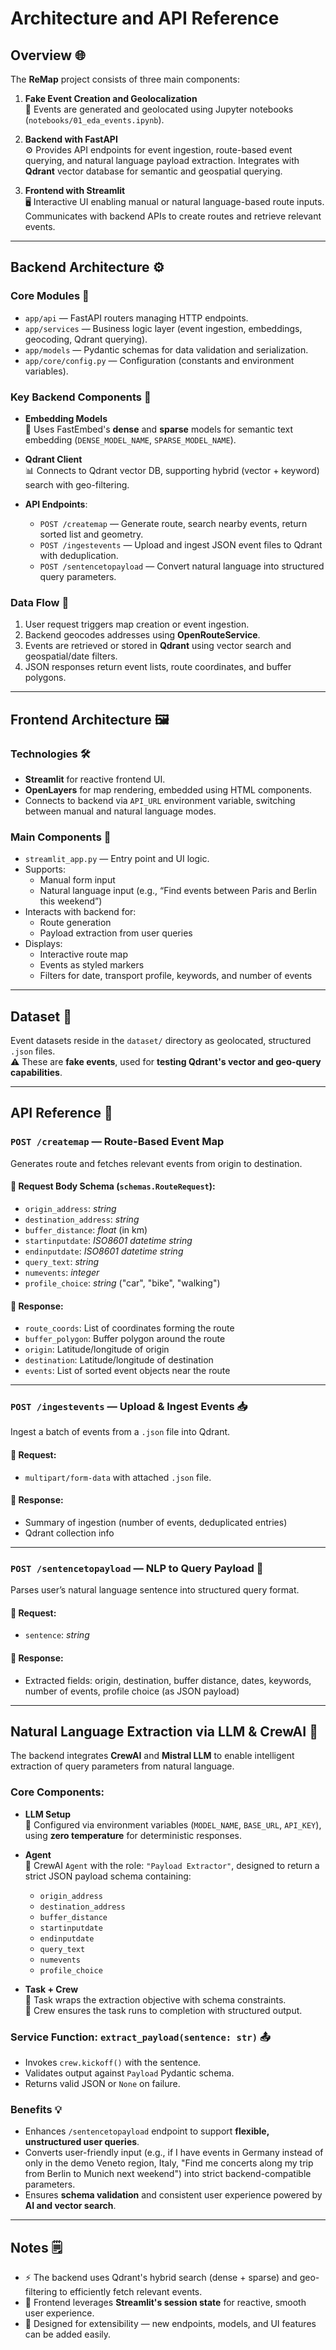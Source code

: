 # Architecture and API Reference

## Overview 🌐

The **ReMap** project consists of three main components:

1. **Fake Event Creation and Geolocalization**  
   📍 Events are generated and geolocated using Jupyter notebooks (`notebooks/01_eda_events.ipynb`).

2. **Backend with FastAPI**  
   ⚙️ Provides API endpoints for event ingestion, route-based event querying, and natural language payload extraction. Integrates with **Qdrant** vector database for semantic and geospatial querying.

3. **Frontend with Streamlit**  
   🖥️ Interactive UI enabling manual or natural language-based route inputs. Communicates with backend APIs to create routes and retrieve relevant events.

---

## Backend Architecture ⚙️

### Core Modules 🧱

- `app/api` — FastAPI routers managing HTTP endpoints.  
- `app/services` — Business logic layer (event ingestion, embeddings, geocoding, Qdrant querying).  
- `app/models` — Pydantic schemas for data validation and serialization.  
- `app/core/config.py` — Configuration (constants and environment variables).

### Key Backend Components 🧩

- **Embedding Models**  
  🧠 Uses FastEmbed's **dense** and **sparse** models for semantic text embedding (`DENSE_MODEL_NAME`, `SPARSE_MODEL_NAME`).

- **Qdrant Client**  
  📊 Connects to Qdrant vector DB, supporting hybrid (vector + keyword) search with geo-filtering.

- **API Endpoints**:

  - `POST /createmap` — Generate route, search nearby events, return sorted list and geometry.  
  - `POST /ingestevents` — Upload and ingest JSON event files to Qdrant with deduplication.  
  - `POST /sentencetopayload` — Convert natural language into structured query parameters.

### Data Flow 🔄

1. User request triggers map creation or event ingestion.  
2. Backend geocodes addresses using **OpenRouteService**.  
3. Events are retrieved or stored in **Qdrant** using vector search and geospatial/date filters.  
4. JSON responses return event lists, route coordinates, and buffer polygons.

---

## Frontend Architecture 🖼️

### Technologies 🛠️

- **Streamlit** for reactive frontend UI.  
- **OpenLayers** for map rendering, embedded using HTML components.  
- Connects to backend via `API_URL` environment variable, switching between manual and natural language modes.

### Main Components 🔧

- `streamlit_app.py` — Entry point and UI logic.  
- Supports:
  - Manual form input  
  - Natural language input (e.g., “Find events between Paris and Berlin this weekend”)  
- Interacts with backend for:
  - Route generation  
  - Payload extraction from user queries  
- Displays:
  - Interactive route map  
  - Events as styled markers  
  - Filters for date, transport profile, keywords, and number of events

---

## Dataset 📂

Event datasets reside in the `dataset/` directory as geolocated, structured `.json` files.  
⚠️ These are **fake events**, used for **testing Qdrant's vector and geo-query capabilities**.

---

## API Reference 📡

### `POST /createmap` — Route-Based Event Map

Generates route and fetches relevant events from origin to destination.

#### 🔸 Request Body Schema (`schemas.RouteRequest`):

- `origin_address`: *string*  
- `destination_address`: *string*  
- `buffer_distance`: *float* (in km)  
- `startinputdate`: *ISO8601 datetime string*  
- `endinputdate`: *ISO8601 datetime string*  
- `query_text`: *string*  
- `numevents`: *integer*  
- `profile_choice`: *string* ("car", "bike", "walking")

#### 🔹 Response:

- `route_coords`: List of coordinates forming the route  
- `buffer_polygon`: Buffer polygon around the route  
- `origin`: Latitude/longitude of origin  
- `destination`: Latitude/longitude of destination  
- `events`: List of sorted event objects near the route

---

### `POST /ingestevents` — Upload & Ingest Events 📥

Ingest a batch of events from a `.json` file into Qdrant.

#### 🔸 Request:

- `multipart/form-data` with attached `.json` file.

#### 🔹 Response:

- Summary of ingestion (number of events, deduplicated entries)  
- Qdrant collection info

---

### `POST /sentencetopayload` — NLP to Query Payload 📝

Parses user’s natural language sentence into structured query format.

#### 🔸 Request:

- `sentence`: *string*

#### 🔹 Response:

- Extracted fields: origin, destination, buffer distance, dates, keywords, number of events, profile choice (as JSON payload)

---

## Natural Language Extraction via LLM & CrewAI 🧠

The backend integrates **CrewAI** and **Mistral LLM** to enable intelligent extraction of query parameters from natural language.

### Core Components:

- **LLM Setup**  
  🤖 Configured via environment variables (`MODEL_NAME`, `BASE_URL`, `API_KEY`), using **zero temperature** for deterministic responses.

- **Agent**  
  🎯 CrewAI `Agent` with the role: `"Payload Extractor"`, designed to return a strict JSON payload schema containing:

  - `origin_address`  
  - `destination_address`  
  - `buffer_distance`  
  - `startinputdate`  
  - `endinputdate`  
  - `query_text`  
  - `numevents`  
  - `profile_choice`

- **Task + Crew**  
  🧩 Task wraps the extraction objective with schema constraints.  
  👥 Crew ensures the task runs to completion with structured output.

### Service Function: `extract_payload(sentence: str)` 📤

- Invokes `crew.kickoff()` with the sentence.  
- Validates output against `Payload` Pydantic schema.  
- Returns valid JSON or `None` on failure.

### Benefits 💡

- Enhances `/sentencetopayload` endpoint to support **flexible, unstructured user queries**.  
- Converts user-friendly input (e.g., if I have events in Germany instead of only in the demo Veneto region, Italy, "Find me concerts along my trip from Berlin to Munich next weekend") into strict backend-compatible parameters.  
- Ensures **schema validation** and consistent user experience powered by **AI and vector search**.

---

## Notes 🗒️

- ⚡ The backend uses Qdrant's hybrid search (dense + sparse) and geo-filtering to efficiently fetch relevant events.  
- 🧩 Frontend leverages **Streamlit's session state** for reactive, smooth user experience.  
- 🧱 Designed for extensibility — new endpoints, models, and UI features can be added easily.

